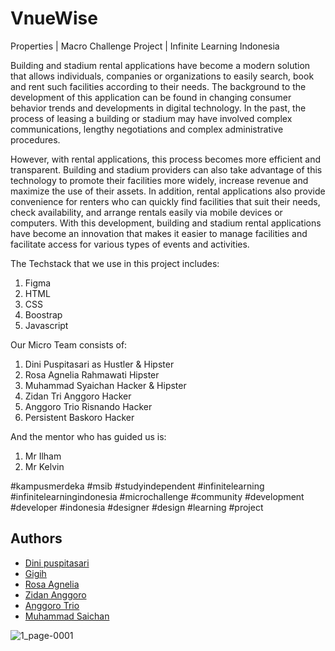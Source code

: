 
# VnueWise

Properties | Macro Challenge Project | Infinite Learning Indonesia

Building and stadium rental applications have become a modern solution that allows individuals, companies or organizations to easily search, book and rent such facilities according to their needs. The background to the development of this application can be found in changing consumer behavior trends and developments in digital technology. In the past, the process of leasing a building or stadium may have involved complex communications, lengthy negotiations and complex administrative procedures.

However, with rental applications, this process becomes more efficient and transparent. Building and stadium providers can also take advantage of this technology to promote their facilities more widely, increase revenue and maximize the use of their assets. In addition, rental applications also provide convenience for renters who can quickly find facilities that suit their needs, check availability, and arrange rentals easily via mobile devices or computers. With this development, building and stadium rental applications have become an innovation that makes it easier to manage facilities and facilitate access for various types of events and activities.

The Techstack that we use in this project includes:
1. Figma
2. HTML
3. CSS
4. Boostrap
5. Javascript

Our Micro Team consists of:
1. Dini Puspitasari as Hustler & Hipster
2. Rosa Agnelia Rahmawati Hipster
3. Muhammad Syaichan Hacker & Hipster
4. Zidan Tri Anggoro Hacker
5. Anggoro Trio Risnando Hacker
6. Persistent Baskoro Hacker

And the mentor who has guided us is:
1. Mr Ilham
2. Mr Kelvin

#kampusmerdeka #msib #studyindependent #infinitelearning #infinitelearningindonesia #microchallenge #community #development #developer #indonesia #designer #design #learning #project


## Authors

- [Dini puspitasari](https://github.com/dinipuspitasari)
- [Gigih](https://github.com/mbgigs03)
- [Rosa Agnelia](https://github.com/rossaagnelia)
- [Zidan Anggoro](https://github.com/zidananggoro)
- [Anggoro Trio]()
- [Muhammad Saichan](https://github.com/syaichanaz11)


![1_page-0001](https://github.com/zidananggoro/Vnuewise/assets/52589583/e249c621-6b9d-4af5-afbe-ddfa0e2baf36)
